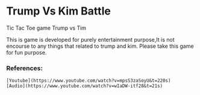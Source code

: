 # Trump Vs Kim Battle
Tic Tac Toe game Trump vs Tim

This is game is developed for purely entertainment purpose,It is not encourse to any things that related to trump and kim.
Please take this game for fun purpose.

### References: 
    [Youtube](https://www.youtube.com/watch?v=mpsS3zaSoyU&t=220s)
    [Audio](https://www.youtube.com/watch?v=wIaDW-itf28&t=21s)
